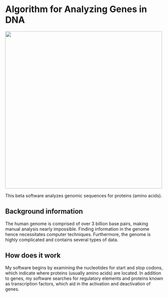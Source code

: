 # Algorithm for Analyzing Genes in DNA

<img src="https://user-images.githubusercontent.com/96280466/182701235-67ac54c0-2cc2-465d-9458-0a9bef98f439.png" width="500"/>

This beta software analyzes genomic sequences for proteins (amino acids).
## Background information
The human genome is comprised of over 3 billion base pairs, making manual analysis nearly impossible. Finding information in the genome hence necessitates computer techniques. Furthermore, the genome is highly complicated and contains several types of data.
## How does it work
My software begins by examining the nucleotides for start and stop codons, which indicate where proteins (usually amino acids) are located. In addition to genes, my software searches for regulatory elements and proteins known as transcription factors, which aid in the activation and deactivation of genes.
